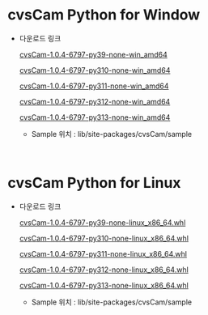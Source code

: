 
# cvsCam Python for Window
<ul><li>다운로드 링크</li>

[cvsCam-1.0.4-6797-py39-none-win_amd64](https://github.com/CREVIS/Camera/raw/refs/heads/master/cvsCam/Python/Windows/cvsCam-1.0.7-6797-py39-none-win_amd64.whl)

[cvsCam-1.0.4-6797-py310-none-win_amd64](https://github.com/CREVIS/Camera/raw/refs/heads/master/cvsCam/Python/Windows/cvsCam-1.0.7-6797-py310-none-win_amd64.whl)

[cvsCam-1.0.4-6797-py311-none-win_amd64](https://github.com/CREVIS/Camera/raw/refs/heads/master/cvsCam/Python/Windows/cvsCam-1.0.7-6797-py311-none-win_amd64.whl)

[cvsCam-1.0.4-6797-py312-none-win_amd64](https://github.com/CREVIS/Camera/raw/refs/heads/master/cvsCam/Python/Windows/cvsCam-1.0.7-6797-py312-none-win_amd64.whl)

[cvsCam-1.0.4-6797-py313-none-win_amd64](https://github.com/CREVIS/Camera/raw/refs/heads/master/cvsCam/Python/Windows/cvsCam-1.0.7-6797-py313-none-win_amd64.whl)

<ul><li>
Sample 위치 : lib/site-packages/cvsCam/sample
</ul></ul>



<br>

# cvsCam Python for Linux
<ul><li>다운로드 링크</li>

[cvsCam-1.0.4-6797-py39-none-linux_x86_64.whl](https://github.com/CREVIS/Camera/raw/refs/heads/master/cvsCam/Python/Linux/cvsCam-1.0.4-6797-py39-none-linux_x86_64.whl)

[cvsCam-1.0.4-6797-py310-none-linux_x86_64.whl](https://github.com/CREVIS/Camera/raw/refs/heads/master/cvsCam/Python/Linux/cvsCam-1.0.4-6797-py310-none-linux_x86_64.whl)

[cvsCam-1.0.4-6797-py311-none-linux_x86_64.whl](https://github.com/CREVIS/Camera/raw/refs/heads/master/cvsCam/Python/Linux/cvsCam-1.0.4-6797-py311-none-linux_x86_64.whl)

[cvsCam-1.0.4-6797-py312-none-linux_x86_64.whl](https://github.com/CREVIS/Camera/raw/refs/heads/master/cvsCam/Python/Linux/cvsCam-1.0.4-6797-py312-none-linux_x86_64.whl)

[cvsCam-1.0.4-6797-py313-none-linux_x86_64.whl](https://github.com/CREVIS/Camera/raw/refs/heads/master/cvsCam/Python/Linux/cvsCam-1.0.4-6797-py313-none-linux_x86_64.whl)

<ul><li>
Sample 위치 : lib/site-packages/cvsCam/sample
</ul></ul>

